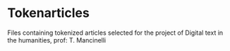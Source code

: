 # Tokenarticles
Files containing tokenized articles selected for the project of Digital text in the humanities, prof: T. Mancinelli
